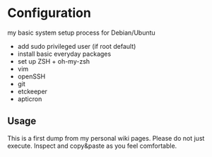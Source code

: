 # Configuration

my basic system setup process for Debian/Ubuntu

* add sudo privileged user (if root default)
* install basic everyday packages
* set up ZSH + oh-my-zsh
* vim
* openSSH
* git
* etckeeper
* apticron

## Usage

This is a first dump from my personal wiki pages.
Please do not just execute. Inspect and copy&paste as you feel comfortable.